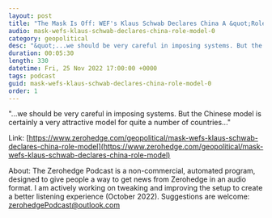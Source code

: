 ```yaml
---
layout: post
title: "The Mask Is Off: WEF's Klaus Schwab Declares China A &quot;Role Model&quot;"
audio: mask-wefs-klaus-schwab-declares-china-role-model-0
category: geopolitical
desc: "&quot;...we should be very careful in imposing systems. But the Chinese model is certainly a very attractive model for quite a number of countries...&quot;"
duration: 00:05:30
length: 330
datetime: Fri, 25 Nov 2022 17:00:00 +0000
tags: podcast
guid: mask-wefs-klaus-schwab-declares-china-role-model-0
order: 1
---
```

&quot;...we should be very careful in imposing systems. But the Chinese model is certainly a very attractive model for quite a number of countries...&quot;

Link: [https://www.zerohedge.com/geopolitical/mask-wefs-klaus-schwab-declares-china-role-model](https://www.zerohedge.com/geopolitical/mask-wefs-klaus-schwab-declares-china-role-model)

About: The Zerohedge Podcast is a non-commercial, automated program, designed to give people a way to get news from Zerohedge in an audio format.  I am actively working on tweaking and improving the setup to create a better listening experience (October 2022).  Suggestions are welcome: [zerohedgePodcast@outlook.com](mailto:zerohedgePodcast@outlook.com)